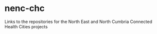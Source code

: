 # nenc-chc
Links to the repositories for the North East and North Cumbria Connected Health Cities projects

